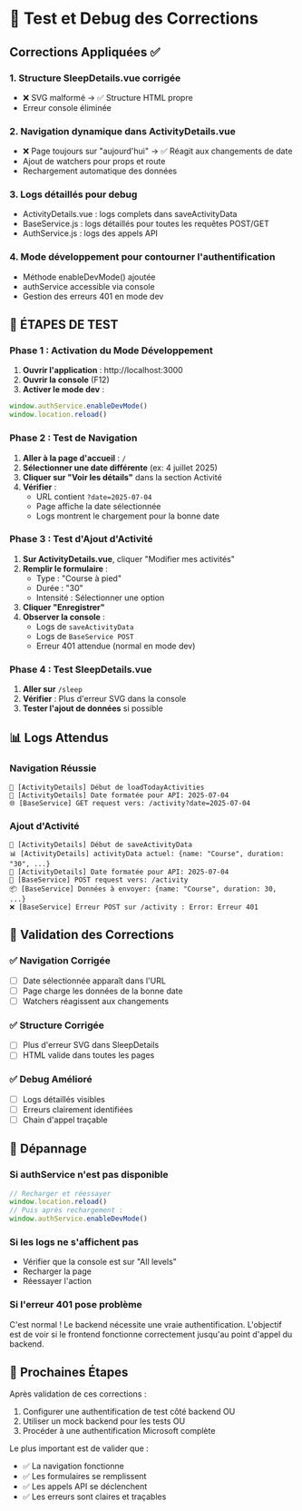 # 🚀 Test et Debug des Corrections

## Corrections Appliquées ✅

### 1. Structure SleepDetails.vue corrigée
- ❌ SVG malformé → ✅ Structure HTML propre
- Erreur console éliminée

### 2. Navigation dynamique dans ActivityDetails.vue
- ❌ Page toujours sur "aujourd'hui" → ✅ Réagit aux changements de date
- Ajout de watchers pour props et route
- Rechargement automatique des données

### 3. Logs détaillés pour debug
- ActivityDetails.vue : logs complets dans saveActivityData
- BaseService.js : logs détaillés pour toutes les requêtes POST/GET
- AuthService.js : logs des appels API

### 4. Mode développement pour contourner l'authentification
- Méthode enableDevMode() ajoutée
- authService accessible via console
- Gestion des erreurs 401 en mode dev

## 🧪 ÉTAPES DE TEST

### Phase 1 : Activation du Mode Développement

1. **Ouvrir l'application** : http://localhost:3000
2. **Ouvrir la console** (F12)
3. **Activer le mode dev** :
```javascript
window.authService.enableDevMode()
window.location.reload()
```

### Phase 2 : Test de Navigation

1. **Aller à la page d'accueil** : `/`
2. **Sélectionner une date différente** (ex: 4 juillet 2025)
3. **Cliquer sur "Voir les détails"** dans la section Activité
4. **Vérifier** :
   - URL contient `?date=2025-07-04`
   - Page affiche la date sélectionnée
   - Logs montrent le chargement pour la bonne date

### Phase 3 : Test d'Ajout d'Activité

1. **Sur ActivityDetails.vue**, cliquer "Modifier mes activités"
2. **Remplir le formulaire** :
   - Type : "Course à pied"
   - Durée : "30"
   - Intensité : Sélectionner une option
3. **Cliquer "Enregistrer"**
4. **Observer la console** :
   - Logs de `saveActivityData`
   - Logs de `BaseService POST`
   - Erreur 401 attendue (normal en mode dev)

### Phase 4 : Test SleepDetails.vue

1. **Aller sur** `/sleep`
2. **Vérifier** : Plus d'erreur SVG dans la console
3. **Tester l'ajout de données** si possible

## 📊 Logs Attendus

### Navigation Réussie
```
🏃 [ActivityDetails] Début de loadTodayActivities
📅 [ActivityDetails] Date formatée pour API: 2025-07-04
🌐 [BaseService] GET request vers: /activity?date=2025-07-04
```

### Ajout d'Activité
```
🏃 [ActivityDetails] Début de saveActivityData
📊 [ActivityDetails] activityData actuel: {name: "Course", duration: "30", ...}
📅 [ActivityDetails] Date formatée pour API: 2025-07-04
🚀 [BaseService] POST request vers: /activity
📦 [BaseService] Données à envoyer: {name: "Course", duration: 30, ...}
❌ [BaseService] Erreur POST sur /activity : Error: Erreur 401
```

## 🎯 Validation des Corrections

### ✅ Navigation Corrigée
- [ ] Date sélectionnée apparaît dans l'URL
- [ ] Page charge les données de la bonne date
- [ ] Watchers réagissent aux changements

### ✅ Structure Corrigée
- [ ] Plus d'erreur SVG dans SleepDetails
- [ ] HTML valide dans toutes les pages

### ✅ Debug Amélioré
- [ ] Logs détaillés visibles
- [ ] Erreurs clairement identifiées
- [ ] Chain d'appel traçable

## 🔧 Dépannage

### Si authService n'est pas disponible
```javascript
// Recharger et réessayer
window.location.reload()
// Puis après rechargement :
window.authService.enableDevMode()
```

### Si les logs ne s'affichent pas
- Vérifier que la console est sur "All levels"
- Recharger la page
- Réessayer l'action

### Si l'erreur 401 pose problème
C'est normal ! Le backend nécessite une vraie authentification.
L'objectif est de voir si le frontend fonctionne correctement
jusqu'au point d'appel du backend.

## 📝 Prochaines Étapes

Après validation de ces corrections :
1. Configurer une authentification de test côté backend OU
2. Utiliser un mock backend pour les tests OU  
3. Procéder à une authentification Microsoft complète

Le plus important est de valider que :
- ✅ La navigation fonctionne
- ✅ Les formulaires se remplissent
- ✅ Les appels API se déclenchent
- ✅ Les erreurs sont claires et traçables
